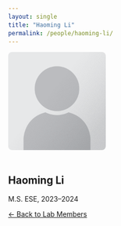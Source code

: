 ```yaml
---
layout: single
title: "Haoming Li"
permalink: /people/haoming-li/
---
```


<img src="/assets/images/people/generic-avatar.png" alt="Haoming Li" style="max-width:200px; border-radius:8px; margin-bottom:1rem;">

## Haoming Li

M.S. ESE, 2023–2024

[← Back to Lab Members](/people/)
